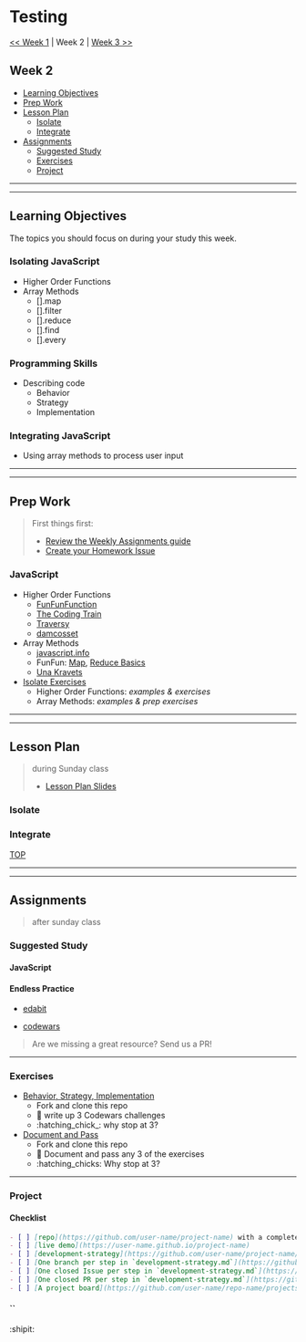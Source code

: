 # Testing

[<< Week 1](../week-1/REAMDE.md) | Week 2 | [Week 3 >>](../week-3/README.md)

## Week 2

- [Learning Objectives](#learning-objectives)
- [Prep Work](#prep-work)
- [Lesson Plan](#lesson-plan)
  - [Isolate](#isolate)
  - [Integrate](#integrate)
- [Assignments](#assignments)
  - [Suggested Study](#suggested-study)
  - [Exercises](#exercises)
  - [Project](#project)

---
---

## Learning Objectives

The topics you should focus on during your study this week.

### Isolating JavaScript

- Higher Order Functions
- Array Methods
  - [].map
  - [].filter
  - [].reduce
  - [].find
  - [].every

### Programming Skills

- Describing code
  - Behavior
  - Strategy
  - Implementation

### Integrating JavaScript

- Using array methods to process user input

---
---

## Prep Work

> First things first:
> - [Review the Weekly Assignments guide](https://home.hackyourfuture.be/students/weekly-assignments)
> - [Create your Homework Issue](https://home.hackyourfuture.be/students/homework-submission#homework-issues)

### JavaScript

- Higher Order Functions
  - [FunFunFunction](https://medium.com/humans-create-software/a-dirt-simple-introduction-to-higher-order-functions-in-javascript-b33bf9e19056)
  - [The Coding Train](https://www.youtube.com/watch?v=H4awPsyugS0)
  - [Traversy](https://www.youtube.com/watch?v=rRgD1yVwIvE)
  - [damcosset](https://dev.to/damcosset/higher-order-functions-in-javascript-4j8b)
- Array Methods
  - [javascript.info](https://javascript.info/array-methods)
  - FunFun: [Map](https://www.youtube.com/watch?v=bCqtb-Z5YGQ&list=PL0zVEGEvSaeEd9hlmCXrk5yUyqUag-n84&index=2), [Reduce Basics](https://www.youtube.com/watch?v=Wl98eZpkp-c&list=PL0zVEGEvSaeEd9hlmCXrk5yUyqUag-n84&index=3)
  - [Una Kravets](https://css-tricks.com/an-illustrated-and-musical-guide-to-map-reduce-and-filter-array-methods/)
- [Isolate Exercises](https://hackyourfuture.be/testing/isolate/index.html)
  - Higher Order Functions: _examples & exercises_
  - Array Methods: _examples & prep exercises_

---
---

## Lesson Plan

> during Sunday class
> - [Lesson Plan Slides](https://hackyourfuture.be/testing/week-1)



### Isolate



### Integrate



[TOP](#testing)

---
---

## Assignments

> after sunday class

### Suggested Study

#### JavaScript

#### Endless Practice

- [edabit](https://edabit.com/)
<!-- - [fuzz](https://hackyourfuture.be/fuzz) -->
- [codewars](https://www.codewars.com/)

> Are we missing a great resource? Send us a PR!

---

### Exercises

- [Behavior, Strategy, Implementation](https://github.com/HackYourFutureBelgium/behavior-strategy-implementation)
  - Fork and clone this repo
  - :egg: write up 3 Codewars challenges
  - :hatching_chick_: why stop at 3?
- [Document and Pass](https://github.com/HackYourFutureBelgium/document-and-pass/)
  - Fork and clone this repo
  - :egg: Document and pass any 3 of the exercises
  - :hatching_chicks: Why stop at 3?

---

### Project

#### Checklist

```md
- [ ] [repo](https://github.com/user-name/project-name) with a complete README
- [ ] [live demo](https://user-name.github.io/project-name)
- [ ] [development-strategy](https://github.com/user-name/project-name/tree/master/development-strategy.md)
- [ ] [One branch per step in `development-strategy.md`](https://github.com/user-name/repo-name/network)
- [ ] [One closed Issue per step in `development-strategy.md`](https://github.com/user-name/repo-name/issues?q=is%3Aissue+is%3Aclosed)
- [ ] [One closed PR per step in `development-strategy.md`](https://github.com/user-name/repo-name/pulls?q=is%3Apr+is%3Aclosed)
- [ ] [A project board](https://github.com/user-name/repo-name/projects/X) with all issues moved to "Done"
```

#### ``

:shipit:

